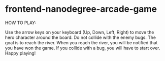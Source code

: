 frontend-nanodegree-arcade-game
===============================

HOW TO PLAY:

Use the arrow keys on your keyboard (Up, Down, Left, Right) to move the hero character around the board.
Do not collide with the enemy bugs. The goal is to reach the river. When you reach the river, you will be notified that you have won the game. If you collide with a bug, you will have to start over. Happy playing!